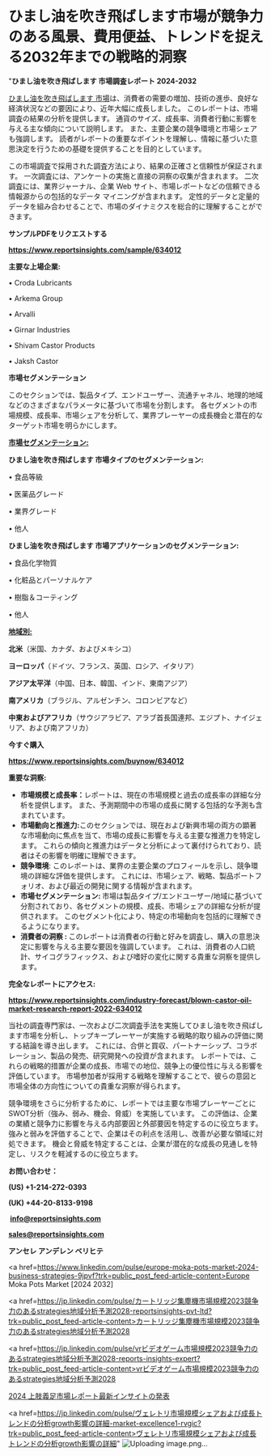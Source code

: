 # ひまし油を吹き飛ばします市場が競争力のある風景、費用便益、トレンドを捉える2032年までの戦略的洞察

"<strong>ひまし油を吹き飛ばします 市場調査レポート 2024-2032</strong>

<a href=https://www.reportsinsights.com/sample/634012>ひまし油を吹き飛ばします 市場</a>は、消費者の需要の増加、技術の進歩、良好な経済状況などの要因により、近年大幅に成長しました。 このレポートは、市場調査の結果の分析を提供します。 通貨のサイズ、成長率、消費者行動に影響を与える主な傾向について説明します。 また、主要企業の競争環境と市場シェアも強調します。 読者がレポートの重要なポイントを理解し、情報に基づいた意思決定を行うための基礎を提供することを目的としています。

この市場調査で採用された調査方法により、結果の正確さと信頼性が保証されます。 一次調査には、アンケートの実施と直接の洞察の収集が含まれます。 二次調査には、業界ジャーナル、企業 Web サイト、市場レポートなどの信頼できる情報源からの包括的なデータ マイニングが含まれます。 定性的データと定量的データを組み合わせることで、市場のダイナミクスを総合的に理解することができます。

<strong><b>サンプルPDFをリクエストする</b></strong>

<a href=https://www.reportsinsights.com/sample/634012><strong><u>https://www.reportsinsights.com/sample/634012</u></strong></a>

<strong>主要な上場企業:</strong>

• Croda Lubricants

• Arkema Group

• Arvalli

• Girnar Industries

• Shivam Castor Products

• Jaksh Castor

<strong>市場セグメンテーション</strong>

このセクションでは、製品タイプ、エンドユーザー、流通チャネル、地理的地域などのさまざまなパラメータに基づいて市場を分割します。 各セグメントの市場規模、成長率、市場シェアを分析して、業界プレーヤーの成長機会と潜在的なターゲット市場を明らかにします。

<strong><u>市場セグメンテーション</u></strong><strong><u>:</u></strong>

<strong>ひまし油を吹き飛ばします 市場タイプのセグメンテーション:</strong>

• 食品等級

• 医薬品グレード

• 業界グレード

• 他人

<strong>ひまし油を吹き飛ばします 市場アプリケーションのセグメンテーション:</strong>

• 食品化学物質

• 化粧品とパーソナルケア

• 樹脂＆コーティング

• 他人

<strong><u>地域別</u></strong><strong><u>:</u></strong>

<strong>北米</strong>（米国、カナダ、およびメキシコ）

<strong>ヨーロッパ</strong>（ドイツ、フランス、英国、ロシア、イタリア）

<strong>アジア太平洋</strong>（中国、日本、韓国、インド、東南アジア）

<strong>南アメリカ</strong>（ブラジル、アルゼンチン、コロンビアなど）

<strong>中東およびアフリカ</strong>（サウジアラビア、アラブ首長国連邦、エジプト、ナイジェリア、および南アフリカ）

<strong>今すぐ購入</strong>

<a href=https://www.reportsinsights.com/buynow/634012><strong><u>https://www.reportsinsights.com/buynow/634012</u></strong></a>

<strong>重要な洞察:</strong>
<ul>
  <li><strong>市場規模と成長率：</strong>レポートは、現在の市場規模と過去の成長率の詳細な分析を提供します。 また、予測期間中の市場の成長に関する包括的な予測も含まれています。</li>
  <li><strong>市場動向と推進力:</strong>このセクションでは、現在および新興市場の両方の顕著な市場動向に焦点を当て、市場の成長に影響を与える主要な推進力を特定します。 これらの傾向と推進力はデータと分析によって裏付けられており、読者はその影響を明確に理解できます。</li>
  <li><strong>競争環境</strong>: このレポートは、業界の主要企業のプロフィールを示し、競争環境の詳細な評価を提供します。 これには、市場シェア、戦略、製品ポートフォリオ、および最近の開発に関する情報が含まれます。</li>
  <li><strong>市場セグメンテーション: </strong>市場は製品タイプ/エンドユーザー/地域に基づいて分割されており、各セグメントの規模、成長、市場シェアの詳細な分析が提供されます。 このセグメント化により、特定の市場動向を包括的に理解できるようになります。</li>
  <li><strong>消費者の洞察 : </strong>このレポートは消費者の行動と好みを調査し、購入の意思決定に影響を与える主要な要因を強調しています。 これは、消費者の人口統計、サイコグラフィックス、および嗜好の変化に関する貴重な洞察を提供します。</li>
</ul>
<strong>完全なレポートにアクセス:</strong>

<a href=https://www.reportsinsights.com/industry-forecast/blown-castor-oil-market-research-report-2022-634012><strong><u><b>https://www.reportsinsights.com/industry-forecast/blown-castor-oil-market-research-report-2022-634012</b></u></strong></a>

当社の調査専門家は、一次および二次調査手法を実施してひまし油を吹き飛ばします市場を分析し、トップキープレーヤーが実施する戦略的取り組みの評価に関する結論を導き出します。 これには、合併と買収、パートナーシップ、コラボレーション、製品の発売、研究開発への投資が含まれます。 レポートでは、これらの戦略的措置が企業の成長、市場での地位、競争上の優位性に与える影響を評価しています。 市場参加者が採用する戦略を理解することで、彼らの意図と市場全体の方向性についての貴重な洞察が得られます。

競争環境をさらに分析するために、レポートでは主要な市場プレーヤーごとにSWOT分析（強み、弱み、機会、脅威）を実施しています。 この評価は、企業の業績と競争力に影響を与える内部要因と外部要因を特定するのに役立ちます。 強みと弱みを評価することで、企業はその利点を活用し、改善が必要な領域に対処できます。 機会と脅威を特定することは、企業が潜在的な成長の見通しを特定し、リスクを軽減するのに役立ちます。

<strong>お問い合わせ：</strong>

<strong>(US) +1-214-272-0393</strong>

<strong>(UK) +44-20-8133-9198</strong>

<strong> </strong><a href=info@reportsinsights.com><strong><u>info@reportsinsights.com</u></strong></a>

<a href=sales@reportsinsights.com><strong><u>sales@reportsinsights.com</u></strong></a>

<strong>アンセレ アンデレン ベリヒテ</strong>

<a href=https://www.linkedin.com/pulse/europe-moka-pots-market-2024-business-strategies-9jpvf?trk=public_post_feed-article-content>Europe Moka Pots Market [2024 2032]</a>

<a href=https://jp.linkedin.com/pulse/カートリッジ集塵機市場規模2023競争力のあるstrategies地域分析予測2028-reportsinsights-pvt-ltd?trk=public_post_feed-article-content>カートリッジ集塵機市場規模2023競争力のあるstrategies地域分析予測2028</a>

<a href=https://jp.linkedin.com/pulse/vrビデオゲーム市場規模2023競争力のあるstrategies地域分析予測2028-reports-insights-expert?trk=public_post_feed-article-content>vrビデオゲーム市場規模2023競争力のあるstrategies地域分析予測2028</a>

<a href=https://www.linkedin.com/pulse/2024-上肢義足市場レポート最新インサイトの発表-community-market-research-o6haf/>2024 上肢義足市場レポート最新インサイトの発表</a>

<a href=https://jp.linkedin.com/pulse/ヴェレトリ市場規模シェアおよび成長トレンドの分析growth影響の詳細-market-excellence1-rvgic?trk=public_post_feed-article-content>ヴェレトリ市場規模シェアおよび成長トレンドの分析growth影響の詳細</a>"
![Uploading image.png…]()
